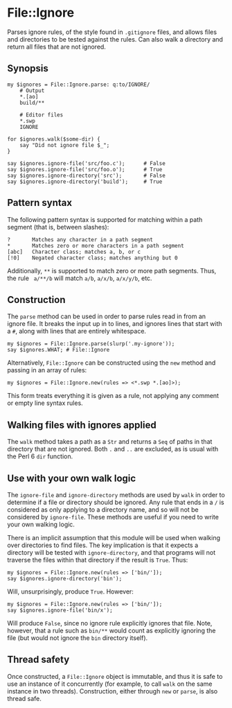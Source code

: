 # File::Ignore

Parses ignore rules, of the style found in `.gitignore` files, and allows
files and directories to be tested against the rules. Can also walk a
directory and return all files that are not ignored.

## Synopsis

    my $ignores = File::Ignore.parse: q:to/IGNORE/
        # Output
        *.[ao]
        build/**

        # Editor files
        *.swp
        IGNORE

    for $ignores.walk($some-dir) {
        say "Did not ignore file $_";
    }

    say $ignores.ignore-file('src/foo.c');      # False
    say $ignores.ignore-file('src/foo.o');      # True
    say $ignores.ignore-directory('src');       # False
    say $ignores.ignore-directory('build');     # True

## Pattern syntax

The following pattern syntax is supported for matching within a path segment
(that is, between slashes):

    ?       Matches any character in a path segment
    *       Matches zero or more characters in a path segment
    [abc]   Character class; matches a, b, or c
    [!0]    Negated character class; matches anything but 0

Additionally, `**` is supported to match zero or more path segments. Thus, the
rule ` a/**/b` will match `a/b`, `a/x/b`, `a/x/y/b`, etc.

## Construction

The `parse` method can be used in order to parse rules read in from an ignore
file. It breaks the input up in to lines, and ignores lines that start with a
`#`, along with lines that are entirely whitespace.

    my $ignores = File::Ignore.parse(slurp('.my-ignore'));
    say $ignores.WHAT; # File::Ignore

Alternatively, `File::Ignore` can be constructed using the `new` method and
passing in an array of rules:

    my $ignores = File::Ignore.new(rules => <*.swp *.[ao]>);

This form treats everything it is given as a rule, not applying any comment or
empty line syntax rules.

## Walking files with ignores applied

The `walk` method takes a path as a `Str` and returns a `Seq` of paths in that
directory that are not ignored. Both `.` and `..` are excluded, as is usual
with the Perl 6 `dir` function.

## Use with your own walk logic

The `ignore-file` and `ignore-directory` methods are used by `walk` in order
to determine if a file or directory should be ignored. Any rule that ends in
a `/` is considered as only applying to a directory name, and so will not be
considered by `ignore-file`. These methods are useful if you need to write
your own walking logic.

There is an implicit assumption that this module will be used when walking
over directories to find files. The key implication is that it expects a
directory will be tested with `ignore-directory`, and that programs will
not traverse the files within that directory if the result is `True`. Thus:

    my $ignores = File::Ignore.new(rules => ['bin/']);
    say $ignores.ignore-directory('bin');

Will, unsurprisingly, produce `True`. However:

    my $ignores = File::Ignore.new(rules => ['bin/']);
    say $ignores.ignore-file('bin/x');

Will produce `False`, since no ignore rule explicitly ignores that file. Note,
however, that a rule such as `bin/**` would count as explicitly ignoring the
file (but would not ignore the `bin` directory itself).

## Thread safety

Once constructed, a `File::Ignore` object is immutable, and thus it is safe to
use an instance of it concurrently (for example, to call `walk` on the same
instance in two threads). Construction, either through `new` or `parse`, is
also thread safe.
